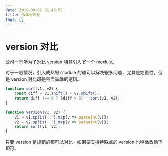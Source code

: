 ```yaml
---
date: 2019-09-02 01:49:52
title: 版本号对比
tags: []
---
```




# version 对比

公司一同学为了对比 version 特意引入了一个 module。

对于一般情况，引入成熟的 module 的确可以解决很多问题，尤其是完善性。但是 version 对比却是相当简单的逻辑。



```js
function sort(v1, v2) {
	const diff = v1.shift() - v2.shift();
	return diff !== 0 ? (diff > 0) : sort(v1, v2);
}

function version(v1, v2) {
	v1 = v1.split('.').map(v => parseInt(v));
	v2 = v2.split('.').map(v => parseInt(v));
	return sort(v1, v2);
}
```



只要 version 是规范的都可以对比。如果要支持特殊点的 version 也稍微改动下即可。

